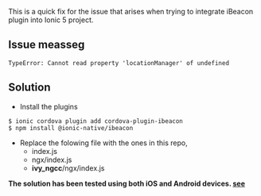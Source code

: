 This is a quick fix for the issue that arises when trying to integrate iBeacon plugin into Ionic 5 project.

## Issue measseg
```
TypeError: Cannot read property 'locationManager' of undefined
```

## Solution
- Install the plugins

```
$ ionic cordova plugin add cordova-plugin-ibeacon
$ npm install @ionic-native/ibeacon
```
- Replace the folowing file with the ones in this repo,
  - index.js 
  - ngx/index.js
  - __ivy_ngcc__/ngx/index.js 


<b>The solution has been tested using both iOS and Android devices. [see](https://github.com/YouQam/Bluetooth-Beacons-Scanner)</b>
  


